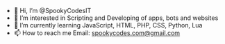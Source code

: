 - 👋 Hi, I’m @SpookyCodesIT
- 👀 I’m interested in Scripting and Developing of apps, bots and websites
- 🌱 I’m currently learning JavaScript, HTML, PHP, CSS, Python, Lua
- 📫 How to reach me Email: spookycodes.com@gmail.com

<!---
Outburst72/Outburst72 is a ✨ special ✨ repository because its `README.md` (this file) appears on your GitHub profile.
You can click the Preview link to take a look at your changes.
--->
